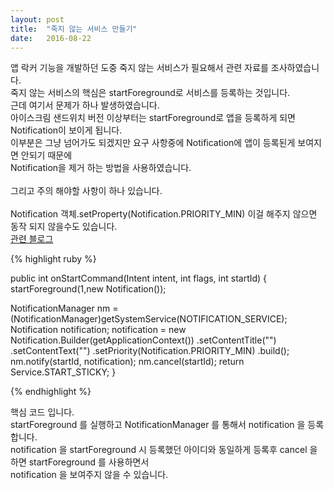 ```yaml
---
layout: post
title:  "죽지 않는 서비스 만들기"
date:   2016-08-22
---
```

앱 락커 기능을 개발하던 도중 죽지 않는 서비스가 필요해서 관련 자료를 조사하였습니다.<br />
죽지 않는 서비스의 핵심은 startForeground로 서비스를 등록하는 것입니다.<br />
근데 여기서 문제가 하나 발생하였습니다.<br />
아이스크림 샌드위치 버전 이상부터는 startForeground로 앱을 등록하게 되면 Notification이 보이게 됩니다.<br />
이부분은 그냥 넘어가도 되겠지만 요구 사항중에 Notification에 앱이 등록된게 보여지면 안되기 때문에<br />
Notification을 제거 하는 방법을 사용하였습니다.<br />
<br />
그리고 주의 해야할 사항이 하나 있습니다.<br />
<br />
Notification 객체.setProperty(Notification.PRIORITY_MIN)
이걸 해주지 않으면 동작 되지 않을수도 있습니다.<br />
[관련 블로그 ](http://iw90.tistory.com/155)
<br />


{% highlight ruby %}

public int onStartCommand(Intent intent, int flags, int startId) {
  startForeground(1,new Notification());

  NotificationManager nm = (NotificationManager)getSystemService(NOTIFICATION_SERVICE);
  Notification notification;
  notification = new Notification.Builder(getApplicationContext())
      .setContentTitle("")
      .setContentText("")
      .setPriority(Notification.PRIORITY_MIN)
      .build();
  nm.notify(startId, notification);
  nm.cancel(startId);
  return Service.START_STICKY;
}

{% endhighlight %}

핵심 코드 입니다.<br />
startForeground 를 실행하고 NotificationManager 를 통해서 notification 을 등록 합니다.<br />
notification 을 startForeground 시 등록했던 아이디와 동일하게 등록후 cancel 을 하면  startForeground 를 사용하면서<br />
notification 을 보여주지 않을 수 있습니다.
